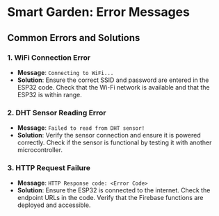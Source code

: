 # Smart Garden: Error Messages

## Common Errors and Solutions

### 1. **WiFi Connection Error**
- **Message**: `Connecting to WiFi...`
- **Solution**: Ensure the correct SSID and password are entered in the ESP32 code. Check that the Wi-Fi network is available and that the      ESP32 is within range.

### 2. **DHT Sensor Reading Error**
- **Message**: `Failed to read from DHT sensor!`
- **Solution**: Verify the sensor connection and ensure it is powered correctly. Check if the sensor is functional by testing it with another microcontroller.

### 3. **HTTP Request Failure**
- **Message**: `HTTP Response code: <Error Code>`
- **Solution**: Ensure the ESP32 is connected to the internet. Check the endpoint URLs in the code. Verify that the Firebase functions are deployed and accessible.
